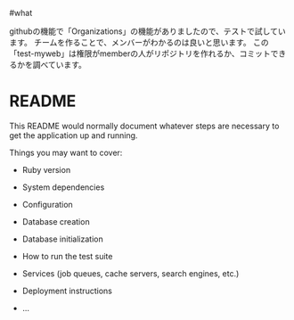 
#what

githubの機能で「Organizations」の機能がありましたので、テストで試しています。
チームを作ることで、メンバーがわかるのは良いと思います。
この「test-myweb」は権限がmemberの人がリポジトリを作れるか、コミットできるかを調べています。



# README

This README would normally document whatever steps are necessary to get the
application up and running.

Things you may want to cover:

* Ruby version

* System dependencies

* Configuration

* Database creation

* Database initialization

* How to run the test suite

* Services (job queues, cache servers, search engines, etc.)

* Deployment instructions

* ...
